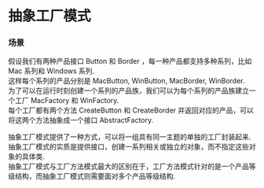抽象工厂模式
=============

### 场景

假设我们有两种产品接口 Button 和 Border ，每一种产品都支持多种系列，比如 Mac 系列和 Windows 系列.  
这样每个系列的产品分别是 MacButton, WinButton, MacBorder, WinBorder.  
为了可以在运行时刻创建一个系列的产品族，我们可以为每个系列的产品族建立一个工厂 MacFactory 和 WinFactory.  
每个工厂都有两个方法 CreateButton 和 CreateBorder 并返回对应的产品，可以将这两个方法抽象成一个接口 AbstractFactory.


抽象工厂模式提供了一种方式，可以将一组具有同一主题的单独的工厂封装起来.  
抽象工厂模式的实质是提供接口，创建一系列相关或独立的对象，而不指定这些对象的具体类.  
抽象工厂模式与工厂方法模式最大的区别在于，工厂方法模式针对的是一个产品等级结构，而抽象工厂模式则需要面对多个产品等级结构.
